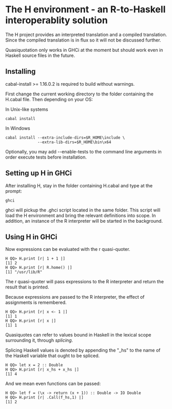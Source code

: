 The H environment - an R-to-Haskell interoperablity solution
============================================================

The H project provides an interpreted translation and a
compiled translation. Since the compiled translation is in
flux so it will not be discussed further.

Quasiquotation only works in GHCi at the moment but should
work even in Haskell source files in the future.


Installing
----------

cabal-install >= 1.16.0.2 is required to build without
warnings.

First change the current working directory to the folder
containing the H.cabal file. Then depending on your OS:

In Unix-like systems

    cabal install

In Windows

    cabal install --extra-include-dirs=$R_HOME\include \
                  --extra-lib-dirs=$R_HOME\bin\x64


Optionally, you may add --enable-tests to the command line
arguments in order execute tests before installation.


Setting up H in GHCi
--------------------

After installing H, stay in the folder containing H.cabal
and type at the prompt:

    ghci

ghci will pickup the .ghci script located in the same folder.
This script will load the H environment and bring the
relevant definitions into scope. In addition, an instance of
the R interpreter will be started in the background.


Using H in GHCi
---------------

Now expressions can be evaluated with the r quasi-quoter.

    H QQ> H.print [r| 1 + 1 |]
    [1] 2
    H QQ> H.print [r| R.home() |]
    [1] "/usr/lib/R"

The r quasi-quoter will pass expressions to the R
interpreter and return the result that is printed.

Because expressions are passed to the R interpreter, the
effect of assignments is remembered.

    H QQ> H.print [r| x <- 1 |]
    [1] 1
    H QQ> H.print [r| x |]
    [1] 1

Quasiquotes can refer to values bound in Haskell in the
lexical scope surrounding it, through _splicing_.

Splicing Haskell values is denoted by appending the "_hs" to
the name of the Haskell variable that ought to be spliced.

    H QQ> let x = 2 :: Double
    H QQ> H.print [r| x_hs + x_hs |]
    [1] 4

And we mean even functions can be passed:

    H QQ> let f = (\x -> return (x + 1)) :: Double -> IO Double
    H QQ> H.print [r| .Call(f_hs,1) |]
    [1] 2
